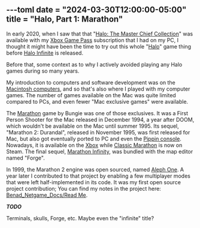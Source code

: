 ---toml
date = "2024-03-30T12:00:00-05:00"
title = "Halo, Part 1: Marathon"
---

In early 2020, when I saw that that "[Halo: The Master Chief Collection](https://en.wikipedia.org/wiki/Halo:_The_Master_Chief_Collection)" was available with my [Xbox Game Pass](https://en.wikipedia.org/wiki/Xbox_Game_Pass) subscription that I had on my PC, I thought it might have been the time to try out this whole "[Halo](https://en.wikipedia.org/wiki/Halo_(franchise))" game thing before [Halo Infinite](https://en.wikipedia.org/wiki/Halo_Infinite) is released.

Before that, some context as to why I actively avoided playing any Halo games during so many years.

My introduction to computers and software development was on the [Macintosh computers](https://en.wikipedia.org/wiki/Mac_%28computer%29), and so that's also where I played with my computer games. The number of games available on the Mac was quite limited compared to PCs, and even fewer "Mac exclusive games" were available.

The [Marathon](https://en.wikipedia.org/wiki/Marathon_%28video_game%29) game by Bungie was one of those exclusives. It was a First Person Shooter for the Mac released in December 1994, a year after DOOM, which wouldn't be available on the Mac until summer 1995. Its sequel, "Marathon 2: Durandal", released in November 1995, was first released for Mac, but also got eventually ported to PC and even the [Pippin console](https://en.m.wikipedia.org/wiki/Apple_Pippin). Nowadays, it is available on the [Xbox](https://www.xbox.com/en-CA/games/store/marathon-durandal/bnqlqblkr2mn) while [Classic Marathon](https://store.steampowered.com/app/2398450/Classic_Marathon/) is now on Steam. The final sequel, [Marathon Infinity](https://en.m.wikipedia.org/wiki/Marathon_Infinity), was bundled with the map editor named "Forge".

In 1999, the Marathon 2 engine was open sourced, named [Aleph One](https://alephone.lhowon.org/). A year later I contributed to that project by enabling a few multiplayer modes that were left half-implemented in its code. It was my first open source project contribution; You can find my notes in the project here: [Benad_Netgame_Docs/Read Me](https://github.com/Aleph-One-Marathon/alephone/blob/master/docs/Benad_Netgame_Docs/Read%20Me).

***TODO***

Terminals, skulls, Forge, etc. Maybe even the "infinite" title?

